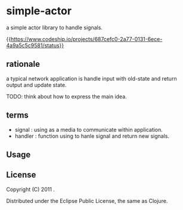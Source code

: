 # simple-actor

a simple actor library to handle signals.

{{https://www.codeship.io/projects/687cefc0-2a77-0131-6ece-4a9a5c5c9581/status}}
## rationale

a typical network application is handle input with old-state and return output and update state.


TODO: think about how to express the main idea.

## terms

* signal : using as a media to communicate within application.
* handler : function using to hanle signal and return new signals.

## Usage


## License

Copyright (C) 2011 .

Distributed under the Eclipse Public License, the same as Clojure.

